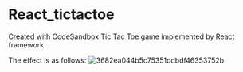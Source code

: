 # React_tictactoe
Created with CodeSandbox
Tic Tac Toe game implemented by React framework.

The effect is as follows:
![3682ea044b5c75351ddbdf46353752b](https://github.com/user-attachments/assets/623c39ac-41d0-439d-8aaa-b84b95aa73eb)
